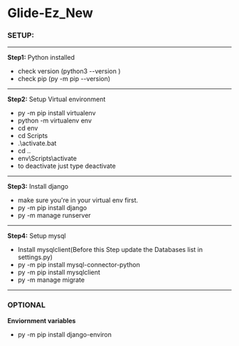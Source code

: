 # Glide-Ez_New

### SETUP:

---

**Step1:** Python installed

- check version (python3 --version )
- check pip (py -m pip --version)<br>

---

**Step2:** Setup Virtual environment

- py -m pip install virtualenv
- python -m virtualenv env
- cd env
- cd Scripts
- .\activate.bat
- cd ..
- env\Scripts\activate
- to deactivate just type deactivate <br>

---

**Step3:** Install django

- make sure you're in your virtual env first.
- py -m pip install django
- py -m manage runserver<br>

---

**Step4:** Setup mysql

- Install mysqlclient(Before this Step update the Databases list in settings.py)
- py -m pip install mysql-connector-python
- py -m pip install mysqlclient
- py -m manage migrate<br>

---

### OPTIONAL

**Enviornment variables**

- py -m pip install django-environ
